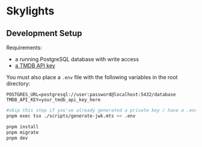 # Skylights

## Development Setup

Requirements:

- a running PostgreSQL database with write access
- [a TMDB API key](https://www.themoviedb.org/settings/api)

You must also place a `.env` file with the following variables in the root directory:

```
POSTGRES_URL=postgresql://user:password@localhost:5432/database
TMDB_API_KEY=your_tmdb_api_key_here
```

```sh
#skip this step if you've already generated a private key / have a .env file setup
pnpm exec tsx ./scripts/generate-jwk.mts >> .env

pnpm install
pnpm migrate
pnpm dev
```
